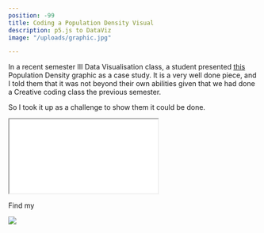 ```yaml
---
position: -99
title: Coding a Population Density Visual
description: p5.js to DataViz
image: "/uploads/graphic.jpg"

---
```

In a recent semester III Data Visualisation class, a student presented [this](https://www.behance.net/gallery/99114047/Population-Density) Population Density graphic as a case study. It is a very well done piece, and I told them that it was not beyond their own abilities given that we had done a Creative coding class the previous semester.

So I took it up as a challenge to show them it could be done.

<iframe src="[https://editor.p5js.org/jesmehta/embed/tkp-5Pe9L](https://editor.p5js.org/jesmehta/embed/tkp-5Pe9L "Population Density")"></iframe>

Find my

![](/uploads/graphic-3.jpg)
